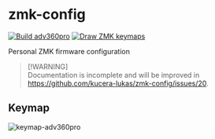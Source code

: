 # zmk-config

[![Build adv360pro](https://github.com/kucera-lukas/zmk-config/actions/workflows/build-adv360pro.yml/badge.svg)](https://github.com/kucera-lukas/zmk-config/actions/workflows/build-adv360pro.yml)
[![Draw ZMK keymaps](https://github.com/kucera-lukas/zmk-config/actions/workflows/draw-keymaps.yml/badge.svg)](https://github.com/kucera-lukas/zmk-config/actions/workflows/draw-keymaps.yml)

Personal ZMK firmware configuration

> [!WARNING]\
> Documentation is incomplete and will be improved in https://github.com/kucera-lukas/zmk-config/issues/20.

## Keymap

![keymap-adv360pro](./keymap-drawer/adv360pro.svg)
